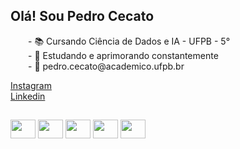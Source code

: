 ## Olá! Sou Pedro Cecato
<p>
  &emsp;&emsp;- 📚 Cursando Ciência de Dados e IA - UFPB - 5°
  <br>
  &emsp;&emsp;- 🧠 Estudando e aprimorando constantemente
  <br>
  &emsp;&emsp;- 📩 pedro.cecato@academico.ufpb.br
</p>
<p>
  <a href="https://www.instagram.com/pedro.cecato/">Instagram</a>  
  <br>
  <a href="https://www.linkedin.com/in/pedro-miguel-cecato-valoes-b7a473284/">Linkedin</a>
</p>

##
<div>
  <img align='center' height='30' width='40' src="https://cdn.jsdelivr.net/gh/devicons/devicon@latest/icons/python/python-original.svg" />
  <img align='center' height='30' width='40' src="https://cdn.jsdelivr.net/gh/devicons/devicon@latest/icons/jupyter/jupyter-original-wordmark.svg" />
  <img align='center' height='30' width='40' src="https://cdn.jsdelivr.net/gh/devicons/devicon@latest/icons/c/c-original.svg" />
  <img align='center' height='30' width='40' src="https://cdn.jsdelivr.net/gh/devicons/devicon@latest/icons/cplusplus/cplusplus-original.svg" />
  <img align='center' height='30' width='40' src="https://cdn.jsdelivr.net/gh/devicons/devicon@latest/icons/azuresqldatabase/azuresqldatabase-original.svg" />
<div>
